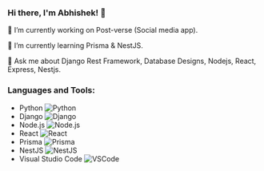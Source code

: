 ### Hi there, I'm Abhishek! 👋

🔭 I’m currently working on Post-verse (Social media app).

🌱 I’m currently learning Prisma & NestJS.

💬 Ask me about Django Rest Framework, Database Designs, Nodejs, React, Express, Nestjs.

### Languages and Tools:

- Python ![Python](https://img.icons8.com/color/48/000000/python.png)
- Django ![Django](https://img.icons8.com/color/48/000000/django.png)
- Node.js ![Node.js](https://img.icons8.com/color/48/000000/nodejs.png)
- React ![React](https://img.icons8.com/color/48/000000/react-native.png)
- Prisma ![Prisma](https://prismalens.vercel.app/header/logo-white.svg)
- NestJS ![NestJS](https://img.icons8.com/color/48/000000/nestjs.png)
- Visual Studio Code ![VSCode](https://img.icons8.com/color/48/000000/visual-studio-code-2019.png)
